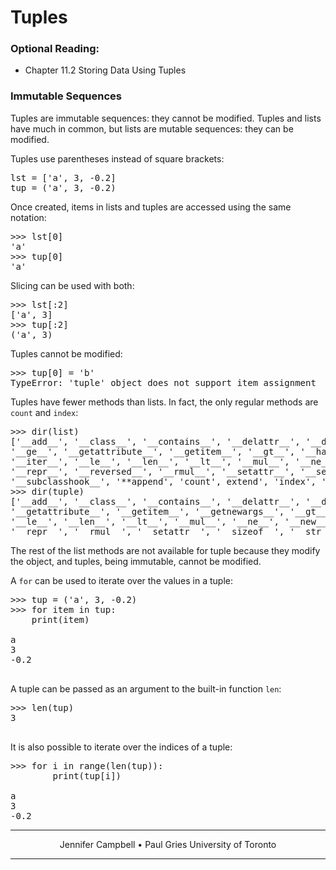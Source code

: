 # Tuples

### Optional Reading:

*   Chapter 11.2 Storing Data Using Tuples

### Immutable Sequences

Tuples are immutable sequences: they cannot be modified. Tuples and lists have much in common, but lists are mutable sequences: they can be modified.

Tuples use parentheses instead of square brackets:

<pre>lst = ['a', 3, -0.2]
tup = ('a', 3, -0.2)
</pre>

Once created, items in lists and tuples are accessed using the same notation:

<pre>>>> lst[0]
'a'
>>> tup[0]
'a'
</pre>

Slicing can be used with both:

<pre>>>> lst[:2]
['a', 3]
>>> tup[:2]
('a', 3)
</pre>

Tuples cannot be modified:

<pre>>>> tup[0] = 'b'
TypeError: 'tuple' object does not support item assignment
</pre>

Tuples have fewer methods than lists. In fact, the only regular methods are `count` and `index`:

<pre>>>> dir(list)
['__add__', '__class__', '__contains__', '__delattr__', '__delitem__', '__doc__', '__eq__', '__format__',
'__ge__', '__getattribute__', '__getitem__', '__gt__', '__hash__', '__iadd__', '__imul__', '__init__',
'__iter__', '__le__', '__len__', '__lt__', '__mul__', '__ne__', '__new__', '__reduce__', '__reduce_ex__',
'__repr__', '__reversed__', '__rmul__', '__setattr__', '__setitem__', '__sizeof__', '__str__',
'__subclasshook__', '**append', 'count', extend', 'index', 'insert', 'pop', 'remove', 'reverse', sort'**]
>>> dir(tuple)
['__add__', '__class__', '__contains__', '__delattr__', '__doc__', '__eq__', '__format__', '__ge__',
'__getattribute__', '__getitem__', '__getnewargs__', '__gt__', '__hash__', '__init__', '__iter__',
'__le__', '__len__', '__lt__', '__mul__', '__ne__', '__new__', '__reduce__', '__reduce_ex__',
'__repr__', '__rmul__', '__setattr__', '__sizeof__', '__str__', '__subclasshook__', **'count', 'index'**]
</pre>

The rest of the list methods are not available for tuple because they modify the object, and tuples, being immutable, cannot be modified.

A `for` can be used to iterate over the values in a tuple:

<pre>>>> tup = ('a', 3, -0.2)
>>> for item in tup:
    print(item)

a
3
-0.2

</pre>

A tuple can be passed as an argument to the built-in function `len`:

<pre>>>> len(tup)
3

</pre>

It is also possible to iterate over the indices of a tuple:

<pre>>>> for i in range(len(tup)):
        print(tup[i])

a
3
-0.2
</pre>

* * *

<center>Jennifer Campbell • Paul Gries
University of Toronto</center>

* * *